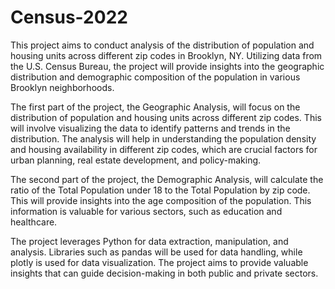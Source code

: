 # Census-2022
This project aims to conduct analysis of the distribution of population and housing units across different zip codes in Brooklyn, NY.
Utilizing data from the U.S. Census Bureau, the project will provide insights into the geographic distribution and demographic composition of the population in various Brooklyn neighborhoods.

The first part of the project, the Geographic Analysis, will focus on the distribution of population and housing units across different zip codes. This will involve visualizing the data to identify patterns and trends in the distribution. The analysis will help in understanding the population density and housing availability in different zip codes, which are crucial factors for urban planning, real estate development, and policy-making.

The second part of the project, the Demographic Analysis, will calculate the ratio of the Total Population under 18 to the Total Population by zip code. This will provide insights into the age composition of the population. This information is valuable for various sectors, such as education and healthcare.

The project leverages Python for data extraction, manipulation, and analysis. Libraries such as pandas will be used for data handling, while plotly is used for data visualization. The project aims to provide valuable insights that can guide decision-making in both public and private sectors.
